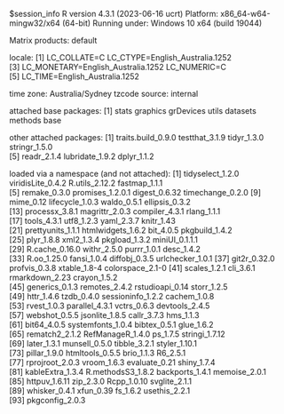 $session_info
R version 4.3.1 (2023-06-16 ucrt)
Platform: x86_64-w64-mingw32/x64 (64-bit)
Running under: Windows 10 x64 (build 19044)

Matrix products: default


locale:
[1] LC_COLLATE=C                       LC_CTYPE=English_Australia.1252   
[3] LC_MONETARY=English_Australia.1252 LC_NUMERIC=C                      
[5] LC_TIME=English_Australia.1252    

time zone: Australia/Sydney
tzcode source: internal

attached base packages:
[1] stats     graphics  grDevices utils     datasets  methods   base     

other attached packages:
[1] traits.build_0.9.0 testthat_3.1.9     tidyr_1.3.0        stringr_1.5.0     
[5] readr_2.1.4        lubridate_1.9.2    dplyr_1.1.2       

loaded via a namespace (and not attached):
 [1] tidyselect_1.2.0  viridisLite_0.4.2 R.utils_2.12.2    fastmap_1.1.1    
 [5] remake_0.3.0      promises_1.2.0.1  digest_0.6.32     timechange_0.2.0 
 [9] mime_0.12         lifecycle_1.0.3   waldo_0.5.1       ellipsis_0.3.2   
[13] processx_3.8.1    magrittr_2.0.3    compiler_4.3.1    rlang_1.1.1      
[17] tools_4.3.1       utf8_1.2.3        yaml_2.3.7        knitr_1.43       
[21] prettyunits_1.1.1 htmlwidgets_1.6.2 bit_4.0.5         pkgbuild_1.4.2   
[25] plyr_1.8.8        xml2_1.3.4        pkgload_1.3.2     miniUI_0.1.1.1   
[29] R.cache_0.16.0    withr_2.5.0       purrr_1.0.1       desc_1.4.2       
[33] R.oo_1.25.0       fansi_1.0.4       diffobj_0.3.5     urlchecker_1.0.1 
[37] git2r_0.32.0      profvis_0.3.8     xtable_1.8-4      colorspace_2.1-0 
[41] scales_1.2.1      cli_3.6.1         rmarkdown_2.23    crayon_1.5.2     
[45] generics_0.1.3    remotes_2.4.2     rstudioapi_0.14   storr_1.2.5      
[49] httr_1.4.6        tzdb_0.4.0        sessioninfo_1.2.2 cachem_1.0.8     
[53] rvest_1.0.3       parallel_4.3.1    vctrs_0.6.3       devtools_2.4.5   
[57] webshot_0.5.5     jsonlite_1.8.5    callr_3.7.3       hms_1.1.3        
[61] bit64_4.0.5       systemfonts_1.0.4 bibtex_0.5.1      glue_1.6.2       
[65] rematch2_2.1.2    RefManageR_1.4.0  ps_1.7.5          stringi_1.7.12   
[69] later_1.3.1       munsell_0.5.0     tibble_3.2.1      styler_1.10.1    
[73] pillar_1.9.0      htmltools_0.5.5   brio_1.1.3        R6_2.5.1         
[77] rprojroot_2.0.3   vroom_1.6.3       evaluate_0.21     shiny_1.7.4      
[81] kableExtra_1.3.4  R.methodsS3_1.8.2 backports_1.4.1   memoise_2.0.1    
[85] httpuv_1.6.11     zip_2.3.0         Rcpp_1.0.10       svglite_2.1.1    
[89] whisker_0.4.1     xfun_0.39         fs_1.6.2          usethis_2.2.1    
[93] pkgconfig_2.0.3  

